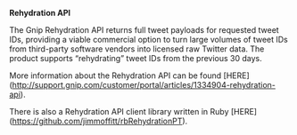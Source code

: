 **Rehydration API**

The Gnip Rehydration API returns full tweet payloads for requested tweet IDs, providing a viable commercial option to turn large volumes of tweet IDs from third-party software vendors into licensed raw Twitter data.  The product supports “rehydrating” tweet IDs from the previous 30 days.

More information about the Rehydration API can be found [HERE] (http://support.gnip.com/customer/portal/articles/1334904-rehydration-api).

There is also a Rehydration API client library written in Ruby [HERE] (https://github.com/jimmoffitt/rbRehydrationPT).
